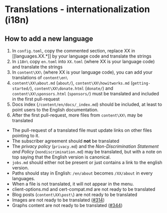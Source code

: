 
# Translations - internationalization (i18n)

## How to add a new language

1. In `config.toml`, copy the commented section, replace XX in [[languages.XX.*]] by your language code and translate the strings
2. In `i18n\` copy `en.toml` into `XX.toml` (where XX is your language code) and translate the strings
3. In `content\XX\` (where XX is your language code), you can add your translations of `content\en\`
4.  `content\XX\about.md` (`about/`), `content\XX\howitworks.md` (`getting-started/`), `content\XX\donate.html` (`donate/`) and `content\XX\sponsors.html` (`sponsors/`) must be translated and included in the first pull-request
5. Docs index (`/content/en/docs/_index.md`) should be included, at least to point users to the English documentation.
6. After the first pull-request, more files from `content\XX\` may be translated

* The pull-request of a translated file must update links on other files pointing to it.
* The subscriber agreement should **not** be translated 
* The *privacy policy* (`privacy.md`) and the *Non-Discrimination Statement and Policy* (`nondiscrimination.md`) may be translated, but with a note on top saying that the English version is canonical.
* `jobs.md` should either not be present or just contains a link to the english version.
* Paths should stay in English: `/en/about` becomes `/XX/about` in every languages.
* When a file is not translated, it will not appear in the menu.
* client-options.md and cert-compat.md are not ready to be translated
* Blog posts (`content\XX\post\`) are not ready to be translated
* Images are not ready to be translated ([#314](https://github.com/letsencrypt/website/issues/314))
* Graphs content are not ready to be translated ([#344](https://github.com/letsencrypt/website/issues/344))
